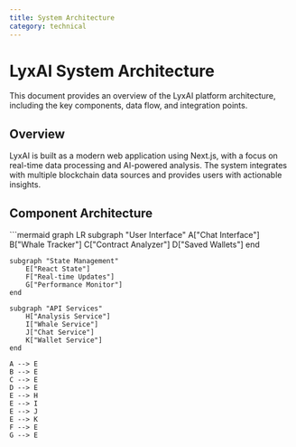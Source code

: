 ```yaml
---
title: System Architecture
category: technical
---
```


# LyxAI System Architecture

This document provides an overview of the LyxAI platform architecture, including the key components, data flow, and integration points.

## Overview

LyxAI is built as a modern web application using Next.js, with a focus on real-time data processing and AI-powered analysis. The system integrates with multiple blockchain data sources and provides users with actionable insights.

## Component Architecture

\`\`\`mermaid
graph LR
    subgraph "User Interface"
        A["Chat Interface"]
        B["Whale Tracker"]
        C["Contract Analyzer"]
        D["Saved Wallets"]
    end
    
    subgraph "State Management"
        E["React State"]
        F["Real-time Updates"]
        G["Performance Monitor"]
    end
    
    subgraph "API Services"
        H["Analysis Service"]
        I["Whale Service"]
        J["Chat Service"]
        K["Wallet Service"]
    end
    
    A --> E
    B --> E
    C --> E
    D --> E
    E --> H
    E --> I
    E --> J
    E --> K
    F --> E
    G --> E
